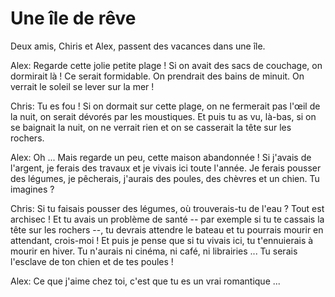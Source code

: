 # Une île de rêve

Deux amis, Chiris et Alex, passent des vacances dans une île.

Alex: Regarde cette jolie petite plage ! Si on avait des sacs de couchage, on dormirait là ! Ce serait formidable. On prendrait des bains de minuit. On verrait le soleil se lever sur la mer !

Chris: Tu es fou ! Si on dormait sur cette plage, on ne fermerait pas l'œil de la nuit, on serait dévorés par les moustiques. Et puis tu as vu, là-bas, si on se baignait la nuit, on ne verrait rien et on se casserait la tête sur les rochers.

Alex: Oh ... Mais regarde un peu, cette maison abandonnée ! Si j'avais de l'argent, je ferais des travaux et je vivais ici toute l'année. Je ferais pousser des légumes, je pêcherais, j'aurais des poules, des chèvres et un chien. Tu imagines ?

Chris: Si tu faisais pousser des légumes, où trouverais-tu de l'eau ? Tout est archisec ! Et tu avais un problème de santé -- par exemple si tu te cassais la tête sur les rochers --, tu devrais attendre le bateau et tu pourrais mourir en attendant, crois-moi ! Et puis je pense que si tu vivais ici, tu t'ennuierais à mourir en hiver. Tu n'aurais ni cinéma, ni café, ni librairies ... Tu serais l'esclave de ton chien et de tes poules !

Alex: Ce que j'aime chez toi, c'est que tu es un vrai romantique ...
